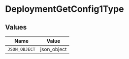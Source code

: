 # DeploymentGetConfig1Type


## Values

| Name          | Value         |
| ------------- | ------------- |
| `JSON_OBJECT` | json_object   |
